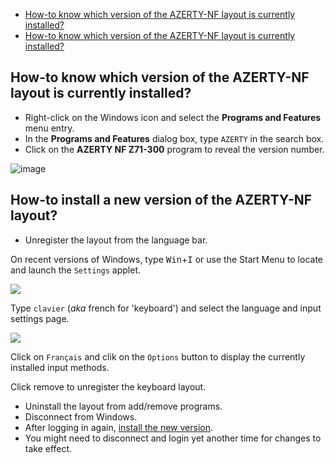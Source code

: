 - [How-to know which version of the AZERTY-NF layout is currently installed?](#which-version)
- [How-to know which version of the AZERTY-NF layout is currently installed?](#upgrade)



## How-to know which version of the AZERTY-NF layout is currently installed?
<a name="which-version" />  

- Right-click on the Windows icon and select the __Programs and Features__ menu entry.
- In the __Programs and Features__ dialog box, type `AZERTY` in the search box.
- Click on the __AZERTY NF Z71-300__ program to reveal the version number.

![image](https://user-images.githubusercontent.com/8488398/70084918-8599ef80-160f-11ea-92bb-60e2b232beab.png)

## How-to install a new version of the AZERTY-NF layout?
<a name="upgrade" />

- Unregister the layout from the language bar.

On recent versions of Windows, type <kbd>Win</kbd>+<kbd>I</kbd> or use the Start Menu to locate and launch the `Settings` applet.

![](https://springcomp.github.io/optimized-azerty-win/assets/images/settings.png)

Type `clavier` (_aka_ french for 'keyboard') and select the language and input settings page.

![](https://springcomp.github.io/optimized-azerty-win/assets/images/languages.png)

Click on `Français` and clik on the `Options` button to display the currently installed input methods.

Click remove to unregister the keyboard layout.

- Uninstall the layout from add/remove programs.
- Disconnect from Windows.
- After logging in again, [install the new version](https://springcomp.github.io/optimized-azerty-win/download.html).
- You might need to disconnect and login yet another time for changes to take effect.